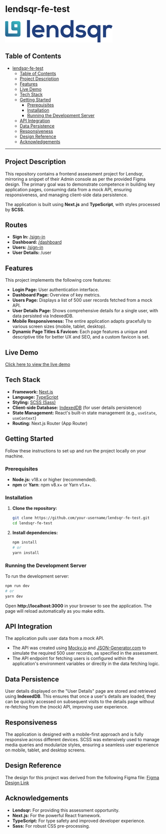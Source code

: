# lendsqr-fe-test

![Lendsqr log](./public/logo.svg "Optional title text")

## Table of Contents

- [lendsqr-fe-test](#)
  - [Table of Contents](#table-of-contents)
  - [Project Description](#project-description)
  - [Features](#features)
  - [Live Demo](#live-demo)
  - [Tech Stack](#tech-stack)
  - [Getting Started](#getting-started)
    - [Prerequisites](#prerequisites)
    - [Installation](#installation)
    - [Running the Development Server](#running-the-development-server)
  - [API Integration](#api-integration)
  - [Data Persistence](#data-persistence)
  - [Responsiveness](#responsiveness)
  - [Design Reference](#design-reference)
  - [Acknowledgements](#acknowledgements)

---

## Project Description

This repository contains a frontend assessment project for Lendsqr, mirroring a snippet of their Admin console as per the provided Figma design. The primary goal was to demonstrate competence in building key application pages, consuming data from a mock API, ensuring responsiveness, and managing client-side data persistence.

The application is built using **Next.js** and **TypeScript**, with styles processed by **SCSS**.

## Routes

- **Sign In:** [/sign-in](https://emmanuel-ezema-lendsqr-fe-test.netlify.app/sign-in)
- **Dashboard:** [/dashboard](https://emmanuel-ezema-lendsqr-fe-test.netlify.app/dashboard)
- **Users:** [/sign-in](https://emmanuel-ezema-lendsqr-fe-test.netlify.app/users)
- **User Details:** /user

## Features

This project implements the following core features:

- **Login Page:** User authentication interface.
- **Dashboard Page:** Overview of key metrics.
- **Users Page:** Displays a list of 500 user records fetched from a mock API.
- **User Details Page:** Shows comprehensive details for a single user, with data persisted via IndexedDB.
- **Mobile Responsiveness:** The entire application adapts gracefully to various screen sizes (mobile, tablet, desktop).
- **Dynamic Page Titles & Favicon:** Each page features a unique and descriptive title for better UX and SEO, and a custom favicon is set.

## Live Demo

[Click here to view the live demo](https://emmanuel-ezema-lendsqr-fe-test.netlify.app)

## Tech Stack

- **Framework:** [Next.js](https://nextjs.org/)
- **Language:** [TypeScript](https://www.typescriptlang.org/)
- **Styling:** [SCSS (Sass)](https://sass-lang.com/)
- **Client-side Database:** [IndexedDB](https://developer.mozilla.org/en-US/docs/Web/API/IndexedDB_API) (for user details persistence)
- **State Management:** React's built-in state management (e.g., `useState`, `useContext`)
- **Routing:** Next.js Router (App Router)

## Getting Started

Follow these instructions to set up and run the project locally on your machine.

### Prerequisites

- **Node.js:** v18.x or higher (recommended).
- **npm** or **Yarn**: npm v8.x+ or Yarn v1.x+.

### Installation

1.  **Clone the repository:**
    ```bash
    git clone https://github.com/your-username/lendsqr-fe-test.git
    cd lendsqr-fe-test
    ```
2.  **Install dependencies:**
    ```bash
    npm install
    # or
    yarn install
    ```

### Running the Development Server

To run the development server:

```bash
npm run dev
# or
yarn dev
```

Open **http://localhost:3000** in your browser to see the application. The page will reload automatically as you make edits.

## API Integration

The application pulls user data from a mock API.

- The API was created using [Mocky.io](https://mocky.io/) and [JSON-Generator.com](https://json-generator.com/) to simulate the required 500 user records, as specified in the assessment.
- The API endpoint for fetching users is configured within the application's environment variables or directly in the data fetching logic.

## Data Persistence

User details displayed on the "User Details" page are stored and retrieved using **IndexedDB**. This ensures that once a user's details are loaded, they can be quickly accessed on subsequent visits to the details page without re-fetching from the (mock) API, improving user experience.

## Responsiveness

The application is designed with a mobile-first approach and is fully responsive across different devices. SCSS was extensively used to manage media queries and modularize styles, ensuring a seamless user experience on mobile, tablet, and desktop screens.

## Design Reference

The design for this project was derived from the following Figma file:
[Figma Design Link](https://www.figma.com/file/ZKILoCoIoy1IESdBpq3GNC/FrontendTesting?node-id=5530%3A0)

## Acknowledgements

- **Lendsqr:** For providing this assessment opportunity.
- **Next.js:** For the powerful React framework.
- **TypeScript:** For type safety and improved developer experience.
- **Sass:** For robust CSS pre-processing.
